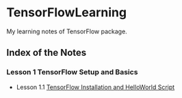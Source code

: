 # TensorFlowLearning
My learning notes of TensorFlow package.

## Index of the Notes

### Lesson 1 TensorFlow Setup and Basics
- Lesson 1.1 [TensorFlow Installation and HelloWorld Script]()
